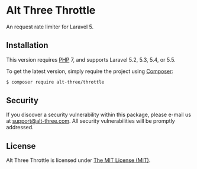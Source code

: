 # Alt Three Throttle

An request rate limiter for Laravel 5.


## Installation

This version requires [PHP](https://php.net) 7, and supports Laravel 5.2, 5.3, 5.4, or 5.5.

To get the latest version, simply require the project using [Composer](https://getcomposer.org):

```bash
$ composer require alt-three/throttle
```


## Security

If you discover a security vulnerability within this package, please e-mail us at support@alt-three.com. All security vulnerabilities will be promptly addressed.


## License

Alt Three Throttle is licensed under [The MIT License (MIT)](LICENSE).
